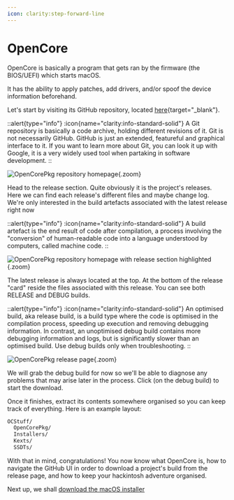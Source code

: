 ```yaml
---
icon: clarity:step-forward-line
---
```


# OpenCore

OpenCore is basically a program that gets ran by the firmware (the BIOS/UEFI) which starts macOS.

It has the ability to apply patches, add drivers, and/or spoof the device information beforehand.

Let's start by visiting its GitHub repository, located [here](https://github.com/Acidanthera/OpenCorePkg){target="_blank"}.

::alert{type="info"}
:icon{name="clarity:info-standard-solid"} A Git repository is basically a code archive, holding different revisions of it. Git is not necessarily GitHub. GitHub is just an extended, featureful and graphical interface to it. If you want to learn more about Git, you can look it up with Google, it is a very widely used tool when partaking in software development.
::

![OpenCorePkg repository homepage](/images/screenshot-opencorepkg.png){.zoom}

Head to the release section. Quite obviously it is the project's releases. Here we can find each release's different files and maybe change log. We're only interested in the build artefacts associated with the latest release right now

::alert{type="info"}
:icon{name="clarity:info-standard-solid"} A build artefact is the end result of code after compilation, a process involving the "conversion" of human-readable code into a language understood by computers, called machine code.
::

![OpenCorePkg repository homepage with release section highlighted](/images/screenshot-opencorepkg-release-section.png){.zoom}

The latest release is always located at the top. At the bottom of the release "card" reside the files associated with this release. You can see both RELEASE and DEBUG builds.

::alert{type="info"}
:icon{name="clarity:info-standard-solid"} An optimised build, aka release build, is a build type where the code is optimised in the compilation process, speeding up execution and removing debugging information. In contrast, an unoptimised debug build contains more debugging information and logs, but is significantly slower than an optimised build. Use debug builds only when troubleshooting.
::

![OpenCorePkg release page](/images/screenshot-opencorepkg-release-page.png){.zoom}

We will grab the debug build for now so we'll be able to diagnose any problems that may arise later in the process. Click (on the debug build) to start the download.

Once it finishes, extract its contents somewhere organised so you can keep track of everything. Here is an example layout:

```bash
OCStuff/
  OpenCorePkg/
  Installers/
  Kexts/
  SSDTs/
```

With that in mind, congratulations! You now know what OpenCore is, how to navigate the GitHub UI in order to download a project's build from the release page, and how to keep your hackintosh adventure organised.

Next up, we shall [download the macOS installer](/hackintosh-guide/gathering-files/installer)
